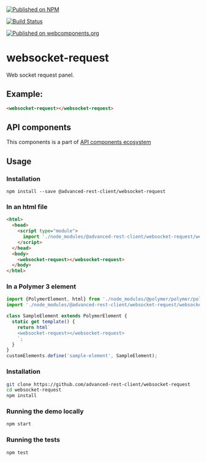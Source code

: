 [![Published on NPM](https://img.shields.io/npm/v/@advanced-rest-client/websocket-request.svg)](https://www.npmjs.com/package/@advanced-rest-client/websocket-request)

[![Build Status](https://travis-ci.org/advanced-rest-client/websocket-request.svg?branch=stage)](https://travis-ci.org/advanced-rest-client/websocket-request)

[![Published on webcomponents.org](https://img.shields.io/badge/webcomponents.org-published-blue.svg)](https://www.webcomponents.org/element/advanced-rest-client/websocket-request)


# websocket-request

Web socket request panel.

## Example:

```html
<websocket-request></websocket-request>
```

## API components

This components is a part of [API components ecosystem](https://elements.advancedrestclient.com/)

## Usage

### Installation
```
npm install --save @advanced-rest-client/websocket-request
```

### In an html file

```html
<html>
  <head>
    <script type="module">
      import './node_modules/@advanced-rest-client/websocket-request/websocket-request.js';
    </script>
  </head>
  <body>
    <websocket-request></websocket-request>
  </body>
</html>
```

### In a Polymer 3 element

```js
import {PolymerElement, html} from './node_modules/@polymer/polymer/polymer-element.js';
import './node_modules/@advanced-rest-client/websocket-request/websocket-request.js';

class SampleElement extends PolymerElement {
  static get template() {
    return html`
    <websocket-request></websocket-request>
    `;
  }
}
customElements.define('sample-element', SampleElement);
```

### Installation

```sh
git clone https://github.com/advanced-rest-client/websocket-request
cd websocket-request
npm install
```

### Running the demo locally

```sh
npm start
```

### Running the tests
```sh
npm test
```

